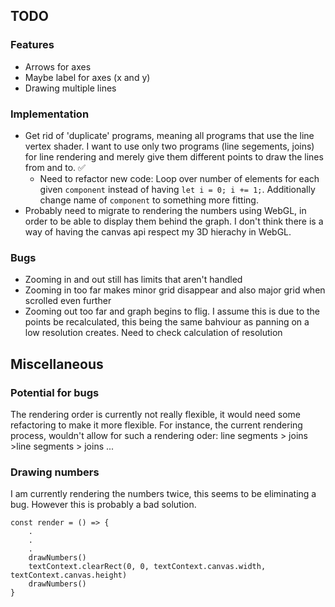 ## TODO 
### Features
- Arrows for axes
- Maybe label for axes (x and y)
- Drawing multiple lines

### Implementation 
- Get rid of 'duplicate' programs, meaning all programs that use the line vertex shader. I want to use only two programs (line segements, joins) for line rendering and merely give them different points to draw the lines from and to. ✅ 
    - Need to refactor new code: Loop over number of elements for each given `component` instead of having `let i = 0; i += 1;`. Additionally change name of `component` to something more fitting.
- Probably need to migrate to rendering the numbers using WebGL, in order to be able to display them behind the graph. I don't think there is a way of having the canvas api respect my 3D hierachy in WebGL.

### Bugs
- Zooming in and out still has limits that aren't handled
- Zooming in too far makes minor grid disappear and also major grid when scrolled even further
- Zooming out too far and graph begins to flig. I assume this is due to the points be recalculated, this being the same bahviour as panning on a low resolution creates. Need to check calculation of resolution 


## Miscellaneous 
### Potential for bugs
The rendering order is currently not really flexible, it would need some refactoring to make it more flexible. For instance, the current rendering process, wouldn't allow for such a rendering oder: line segments > joins >line segments > joins ...

### Drawing numbers
I am currently rendering the numbers twice, this seems to be eliminating a bug. However this is probably a bad solution.
```JS
const render = () => {
    .
    .
    .
    drawNumbers()
    textContext.clearRect(0, 0, textContext.canvas.width, textContext.canvas.height)
    drawNumbers()
}
```